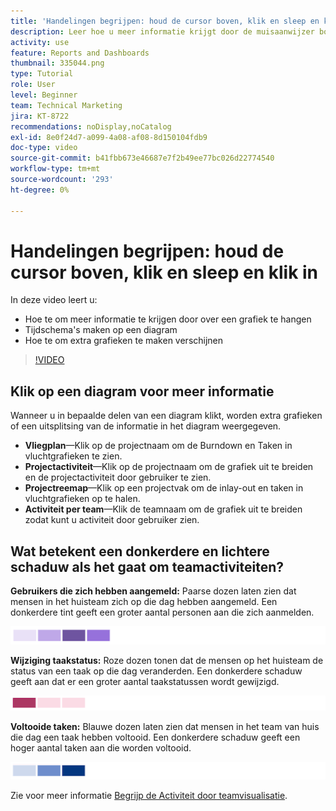 ```yaml
---
title: 'Handelingen begrijpen: houd de cursor boven, klik en sleep en klik in'
description: Leer hoe u meer informatie krijgt door de muisaanwijzer boven een diagram te plaatsen, een tijdframe op een diagram te maken en extra grafieken weer te geven, allemaal in [!UICONTROL Enhanced Analytics].
activity: use
feature: Reports and Dashboards
thumbnail: 335044.png
type: Tutorial
role: User
level: Beginner
team: Technical Marketing
jira: KT-8722
recommendations: noDisplay,noCatalog
exl-id: 8e0f24d7-a099-4a08-af08-8d150104fdb9
doc-type: video
source-git-commit: b41fbb673e46687e7f2b49ee77bc026d22774540
workflow-type: tm+mt
source-wordcount: '293'
ht-degree: 0%

---
```


# Handelingen begrijpen: houd de cursor boven, klik en sleep en klik in

In deze video leert u:

* Hoe te om meer informatie te krijgen door over een grafiek te hangen
* Tijdschema&#39;s maken op een diagram
* Hoe te om extra grafieken te maken verschijnen

>[!VIDEO](https://video.tv.adobe.com/v/335044/?quality=12&learn=on)

## Klik op een diagram voor meer informatie

Wanneer u in bepaalde delen van een diagram klikt, worden extra grafieken of een uitsplitsing van de informatie in het diagram weergegeven.

* **Vliegplan**—Klik op de projectnaam om de Burndown en Taken in vluchtgrafieken te zien.
* **Projectactiviteit**—Klik op de projectnaam om de grafiek uit te breiden en de projectactiviteit door gebruiker te zien.
* **Projectreemap**—Klik op een projectvak om de inlay-out en taken in vluchtgrafieken op te halen.
* **Activiteit per team**—Klik de teamnaam om de grafiek uit te breiden zodat kunt u activiteit door gebruiker zien.

## Wat betekent een donkerdere en lichtere schaduw als het gaat om teamactiviteiten?

**Gebruikers die zich hebben aangemeld:** Paarse dozen laten zien dat mensen in het huisteam zich op die dag hebben aangemeld. Een donkerdere tint geeft een groter aantal personen aan die zich aanmelden.

![Een afbeelding van paarse schaduwen](assets/purple-shaded-boxes.png)

**Wijziging taakstatus:** Roze dozen tonen dat de mensen op het huisteam de status van een taak op die dag veranderden. Een donkerdere schaduw geeft aan dat er een groter aantal taakstatussen wordt gewijzigd.

![Een afbeelding van roze gearceerde vakken](assets/pink-shaded-boxes.png)

**Voltooide taken:** Blauwe dozen laten zien dat mensen in het team van huis die dag een taak hebben voltooid. Een donkerdere schaduw geeft een hoger aantal taken aan die worden voltooid.

![Een afbeelding van blauw gearceerde vakken](assets/blue-shaded-boxes.png)

Zie voor meer informatie [Begrijp de Activiteit door teamvisualisatie](https://experienceleague.adobe.com/docs/workfront/using/reporting/enhanced-analytics/activity-by-team-overview.html?lang=en).
